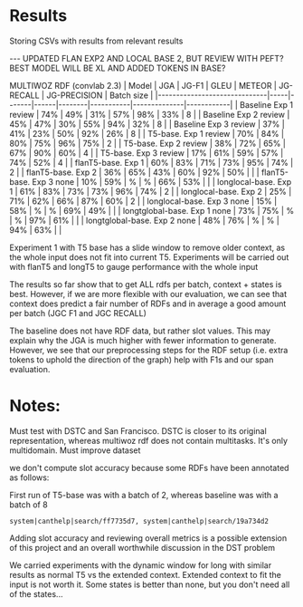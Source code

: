 # Results

Storing CSVs with results from relevant results

--- UPDATED FLAN EXP2 AND LOCAL BASE 2, BUT REVIEW WITH PEFT? BEST MODEL WILL BE XL AND ADDED TOKENS IN BASE?

MULTIWOZ RDF (convlab 2.3)
| Model                        | JGA | JG-F1 | GLEU | METEOR | JG-RECALL | JG-PRECISION | Batch size |
|------------------------------|-----|-------|------|--------|-----------|--------------|------------|
| Baseline Exp 1 review        | 74% | 49%   | 31%  | 57%    | 98%       | 33%          | 8          |
| Baseline Exp 2 review        | 45% | 47%   | 30%  | 55%    | 94%       | 32%          | 8          |
| Baseline Exp 3 review        | 37% | 41%   | 23%  | 50%    | 92%       | 26%          | 8          |
| T5-base. Exp 1 review    | 70% | 84%   | 80%  | 75%    | 96%       | 75%          | 2          |
| T5-base. Exp 2 review    | 38% | 72%   | 65%  | 67%    | 90%       | 60%          | 4          |
| T5-base. Exp 3 review    | 17% | 61%   | 59%  | 57%    | 74%       | 52%          | 4          |
| flanT5-base. Exp 1       | 60% | 83% | 71%    | 73%    | 95%       | 74%          | 2          |
| flanT5-base. Exp 2       | 36% | 65%   | 43%    | 60%      | 92%       | 50%          |            |
| flanT5-base. Exp 3 none      | 10% | 59%   | %    | %      | 66%       | 53%          |            |
| longlocal-base. Exp 1    | 61% | 83%   | 73%  | 73%    | 96%       | 74%          | 2          |
| longlocal-base. Exp 2    | 25% | 71%   | 62%    | 66%      | 87%       | 60%          | 2          |
| longlocal-base. Exp 3  none  | 15% | 58%   | %    | %      | 69%       | 49%          |            |
| longtglobal-base. Exp 1 none | 73% | 75%   | %    | %      | 97%       | 61%          |            |
| longtglobal-base. Exp 2 none | 48% | 76%   | %    | %      | 94%       | 63%          |            |
           

Experiment 1 with T5 base has a slide window to remove older context, as the whole input does not fit into current T5. Experiments will be carried out with flanT5 and longT5 to gauge performance with the whole input

The results so far show that to get ALL rdfs per batch, context + states is best. However, if we are more flexible with our evaluation, we can see that context does predict a fair number of RDFs and in average a good amount per batch (JGC F1 and JGC RECALL)

The baseline does not have RDF data, but rather slot values. This may explain why the JGA is much higher with fewer information to generate. However, we see that our preprocessing steps for the RDF setup (i.e. extra tokens to uphold the direction of the graph) help with F1s and our span evaluation. 


# Notes:

Must test with DSTC and San Francisco. DSTC is closer to its original representation, whereas multiwoz rdf does not contain multitasks. It's only multidomain. Must improve dataset

we don't compute slot accuracy because some RDFs have been annotated as follows:

First run of T5-base was with a batch of 2, whereas baseline was with a batch of 8

```
system|canthelp|search/ff7735d7, system|canthelp|search/19a734d2
```

Adding slot accuracy and reviewing overall metrics is a possible extension of this project and an overall worthwhile discussion in the DST problem

We carried experiments with the dynamic window for long with similar results as normal T5 vs the extended context. Extended context to fit the input is not worth it. Some states is better than none, but you don't need all of the states...
